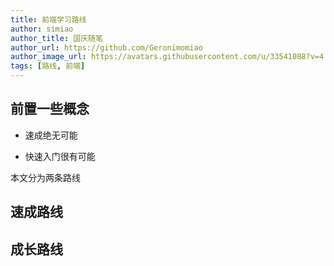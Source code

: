 ```yaml
---
title: 前端学习路线
author: simiao
author_title: 国庆随笔
author_url: https://github.com/Geronimomiao
author_image_url: https://avatars.githubusercontent.com/u/33541088?v=4
tags: [路线, 前端]
---
```


## 前置一些概念

- 速成绝无可能

- 快速入门很有可能

本文分为两条路线

## 速成路线


## 成长路线

